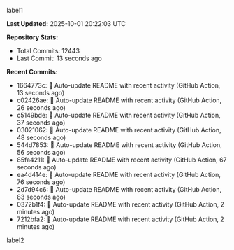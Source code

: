 
label1 
<!-- ACTIVITY_START -->
**Last Updated:** 2025-10-01 20:22:03 UTC

**Repository Stats:**
- Total Commits: 12443
- Last Commit: 13 seconds ago

**Recent Commits:**
- 1664773c: 🤖 Auto-update README with recent activity (GitHub Action, 13 seconds ago)
- c02426ae: 🤖 Auto-update README with recent activity (GitHub Action, 26 seconds ago)
- c5149bde: 🤖 Auto-update README with recent activity (GitHub Action, 37 seconds ago)
- 03021062: 🤖 Auto-update README with recent activity (GitHub Action, 48 seconds ago)
- 544d7853: 🤖 Auto-update README with recent activity (GitHub Action, 56 seconds ago)
- 85fa4211: 🤖 Auto-update README with recent activity (GitHub Action, 67 seconds ago)
- ea4d414e: 🤖 Auto-update README with recent activity (GitHub Action, 76 seconds ago)
- 2d7d94c6: 🤖 Auto-update README with recent activity (GitHub Action, 83 seconds ago)
- 0372b1f4: 🤖 Auto-update README with recent activity (GitHub Action, 2 minutes ago)
- 7212bfa2: 🤖 Auto-update README with recent activity (GitHub Action, 2 minutes ago)
<!-- ACTIVITY_END -->

label2
